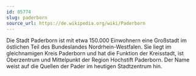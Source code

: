 ```yaml
---
id: 05774
slug: paderborn
source_url: https://de.wikipedia.org/wiki/Paderborn
---
```


Die Stadt Paderborn ist mit etwa 150.000 Einwohnern eine Großstadt im östlichen Teil des Bundeslandes Nordrhein-Westfalen. Sie liegt im gleichnamigen Kreis Paderborn und hat die Funktion der Kreisstadt, ist Oberzentrum und Mittelpunkt der Region Hochstift Paderborn. Der Name weist auf die Quellen der Pader im heutigen Stadtzentrum hin.
